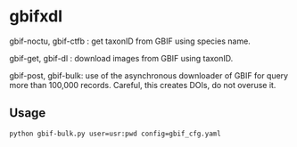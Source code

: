 # gbifxdl

gbif-noctu, gbif-ctfb : get taxonID from GBIF using species name.

gbif-get, gbif-dl : download images from GBIF using taxonID.

gbif-post, gbif-bulk: use of the asynchronous downloader of GBIF for query more than 100,000 records. Careful, this creates DOIs, do not overuse it.

## Usage

```
python gbif-bulk.py user=usr:pwd config=gbif_cfg.yaml
```

